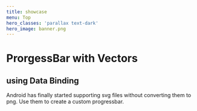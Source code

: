 ```yaml
---
title: showcase
menu: Top
hero_classes: 'parallax text-dark'
hero_image: banner.png
---
```


# ProrgessBar with Vectors
## using Data Binding

Android has finally started supporting svg files without converting them to png.
Use them to create a custom progressbar.